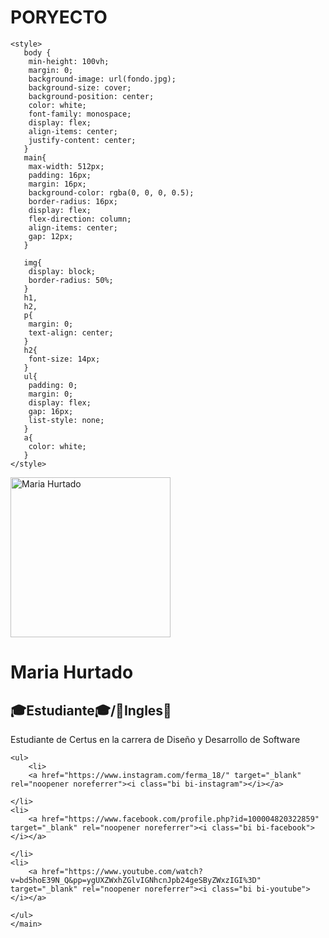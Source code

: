 # PORYECTO
<!DOCTYPE html>
<html lang="en">
<head>
    <meta charset="UTF-8">
    <meta http-equiv="X-UA-Compatible" content="IE=edge">
    <meta name="viewport" content="width=device-width, initial-scale=1.0">
    <title>Maria Hurtado</title>
    <link rel="stylesheet" href="https://cdn.jsdelivr.net/npm/bootstrap-icons@1.10.5/font/bootstrap-icons.css">

    <style>
       body {
        min-height: 100vh;
        margin: 0;
        background-image: url(fondo.jpg);
        background-size: cover;
        background-position: center;
        color: white;
        font-family: monospace;
        display: flex;
        align-items: center;
        justify-content: center;
       }
       main{
        max-width: 512px;
        padding: 16px;
        margin: 16px;
        background-color: rgba(0, 0, 0, 0.5);
        border-radius: 16px;
        display: flex;
        flex-direction: column;
        align-items: center;
        gap: 12px;
       }

       img{
        display: block;
        border-radius: 50%;
       }
       h1,
       h2,
       p{
        margin: 0;
        text-align: center;
       }
       h2{
        font-size: 14px;
       }
       ul{
        padding: 0;
        margin: 0;
        display: flex;
        gap: 16px;
        list-style: none;
       }
       a{
        color: white;
       }
    </style>

</head>
<body>
    <main>
        <img src="JPG.webp" alt="Maria Hurtado" width="256" beight="250"/>
        <h1>Maria Hurtado</h1>
        <h2>🎓Estudiante🎓/🗽Ingles🗽</h2>
        <p>
            Estudiante de Certus en la carrera de Diseño y Desarrollo de Software
        </p>

    <ul>
        <li>
        <a href="https://www.instagram.com/ferma_18/" target="_blank" rel="noopener noreferrer"><i class="bi bi-instagram"></i></a>
        
    </li>
    <li>
        <a href="https://www.facebook.com/profile.php?id=100004820322859" target="_blank" rel="noopener noreferrer"><i class="bi bi-facebook"></i></a>
        
    </li>
    <li>
        <a href="https://www.youtube.com/watch?v=bd5hoE39N_Q&pp=ygUXZWxhZGlvIGNhcnJpb24geSByZWxzIGI%3D" target="_blank" rel="noopener noreferrer"><i class="bi bi-youtube"></i></a>
        
   </li>
        
    </ul>
    </main>
</body>
</html>
